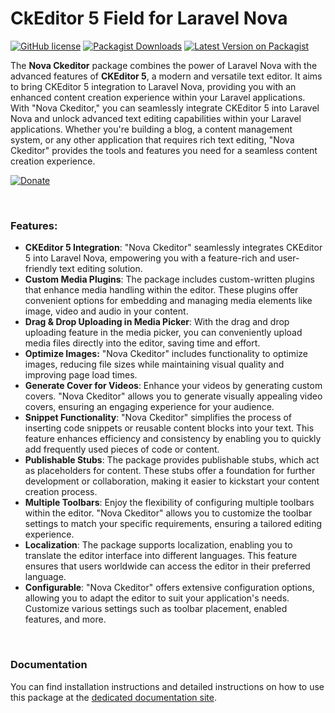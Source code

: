# CkEditor 5 Field for Laravel Nova

[![GitHub license](https://img.shields.io/github/license/bradoctech/sapc-nova-ckeditor?style=flat-square)](https://github.com/bradoctech/sapc-nova-ckeditor/blob/master/LICENSE)
[![Packagist Downloads](https://img.shields.io/packagist/dt/bradoctech/sapc-nova-ckeditor?style=flat-square)](https://packagist.org/packages/bradoctech/sapc-nova-ckeditor)
[![Latest Version on Packagist](https://img.shields.io/packagist/v/bradoctech/sapc-nova-ckeditor.svg?style=flat-square)](https://packagist.org/packages/bradoctech/sapc-nova-ckeditor)

The **Nova Ckeditor** package combines the power of Laravel Nova with the advanced features of **CKEditor 5**, a modern and versatile text editor. It aims to bring CKEditor 5 integration to Laravel Nova, providing you with an enhanced content creation experience within your Laravel applications.\
With "Nova Ckeditor," you can seamlessly integrate CKEditor 5 into Laravel Nova and unlock advanced text editing capabilities within your Laravel applications. Whether you're building a blog, a content management system, or any other application that requires rich text editing, "Nova Ckeditor" provides the tools and features you need for a seamless content creation experience.

[![Donate](https://mostafaznv.github.io/donate/donate.svg)](https://mostafaznv.github.io/donate)

<br/>

### Features:

* **CKEditor 5 Integration**: "Nova Ckeditor" seamlessly integrates CKEditor 5 into Laravel Nova, empowering you with a feature-rich and user-friendly text editing solution.
* **Custom Media Plugins**: The package includes custom-written plugins that enhance media handling within the editor. These plugins offer convenient options for embedding and managing media elements like image, video and audio in your content.
* **Drag & Drop Uploading in Media Picker**: With the drag and drop uploading feature in the media picker, you can conveniently upload media files directly into the editor, saving time and effort.
* **Optimize Images:** "Nova Ckeditor" includes functionality to optimize images, reducing file sizes while maintaining visual quality and improving page load times.
* **Generate Cover for Videos**: Enhance your videos by generating custom covers. "Nova Ckeditor" allows you to generate visually appealing video covers, ensuring an engaging experience for your audience.
* **Snippet Functionality**: "Nova Ckeditor" simplifies the process of inserting code snippets or reusable content blocks into your text. This feature enhances efficiency and consistency by enabling you to quickly add frequently used pieces of code or content.
* **Publishable Stubs**: The package provides publishable stubs, which act as placeholders for content. These stubs offer a foundation for further development or collaboration, making it easier to kickstart your content creation process.
* **Multiple Toolbars**: Enjoy the flexibility of configuring multiple toolbars within the editor. "Nova Ckeditor" allows you to customize the toolbar settings to match your specific requirements, ensuring a tailored editing experience.
* **Localization**: The package supports localization, enabling you to translate the editor interface into different languages. This feature ensures that users worldwide can access the editor in their preferred language.
* **Configurable**: "Nova Ckeditor" offers extensive configuration options, allowing you to adapt the editor to suit your application's needs. Customize various settings such as toolbar placement, enabled features, and more.

<br/>

### Documentation
You can find installation instructions and detailed instructions on how to use this package at the [dedicated documentation site](https://mostafaznv.gitbook.io/nova-ckeditor/).
